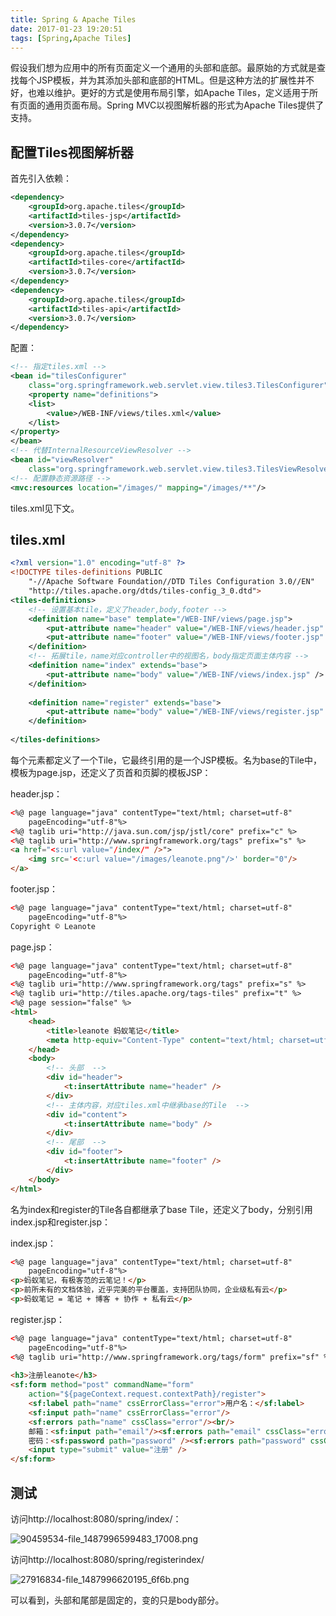 ```yaml
---
title: Spring & Apache Tiles
date: 2017-01-23 19:20:51
tags: [Spring,Apache Tiles]
---
```

假设我们想为应用中的所有页面定义一个通用的头部和底部。最原始的方式就是查找每个JSP模板，并为其添加头部和底部的HTML。但是这种方法的扩展性并不好，也难以维护。更好的方式是使用布局引擎，如Apache Tiles，定义适用于所有页面的通用页面布局。Spring MVC以视图解析器的形式为Apache Tiles提供了支持。
<!--more-->
## 配置Tiles视图解析器
首先引入依赖：
```xml
<dependency>
    <groupId>org.apache.tiles</groupId>
    <artifactId>tiles-jsp</artifactId>
    <version>3.0.7</version>
</dependency>
<dependency>
    <groupId>org.apache.tiles</groupId>
    <artifactId>tiles-core</artifactId>
    <version>3.0.7</version>
</dependency>
<dependency>
    <groupId>org.apache.tiles</groupId>
    <artifactId>tiles-api</artifactId>
    <version>3.0.7</version>
</dependency>    
```
配置：
```xml
<!-- 指定tiles.xml -->
<bean id="tilesConfigurer" 
    class="org.springframework.web.servlet.view.tiles3.TilesConfigurer">
    <property name="definitions">
    <list>
        <value>/WEB-INF/views/tiles.xml</value>
    </list>
</property>
</bean>
<!-- 代替InternalResourceViewResolver -->
<bean id="viewResolver" 
    class="org.springframework.web.servlet.view.tiles3.TilesViewResolver"/>
<!-- 配置静态资源路径 -->
<mvc:resources location="/images/" mapping="/images/**"/>
```
tiles.xml见下文。
## tiles.xml
```xml
<?xml version="1.0" encoding="utf-8" ?>
<!DOCTYPE tiles-definitions PUBLIC
    "-//Apache Software Foundation//DTD Tiles Configuration 3.0//EN"
    "http://tiles.apache.org/dtds/tiles-config_3_0.dtd">
<tiles-definitions>
    <!-- 设置基本tile，定义了header,body,footer -->
    <definition name="base" template="/WEB-INF/views/page.jsp">
        <put-attribute name="header" value="/WEB-INF/views/header.jsp" />
        <put-attribute name="footer" value="/WEB-INF/views/footer.jsp" />
    </definition>
    <!-- 拓展tile，name对应controller中的视图名，body指定页面主体内容 -->
    <definition name="index" extends="base">
        <put-attribute name="body" value="/WEB-INF/views/index.jsp" />
    </definition>
    
    <definition name="register" extends="base">
        <put-attribute name="body" value="/WEB-INF/views/register.jsp" />
    </definition>
 
</tiles-definitions>  
```
每个<definition>元素都定义了一个Tile，它最终引用的是一个JSP模板。名为base的Tile中，模板为page.jsp，还定义了页首和页脚的模板JSP：

header.jsp：
```html
<%@ page language="java" contentType="text/html; charset=utf-8"
    pageEncoding="utf-8"%>
<%@ taglib uri="http://java.sun.com/jsp/jstl/core" prefix="c" %>
<%@ taglib uri="http://www.springframework.org/tags" prefix="s" %>
<a href="<s:url value="/index/" />">
    <img src='<c:url value="/images/leanote.png"/>' border="0"/>
</a>
```
footer.jsp：
```html
<%@ page language="java" contentType="text/html; charset=utf-8"
    pageEncoding="utf-8"%>
Copyright © Leanote 
```
page.jsp：
```html
<%@ page language="java" contentType="text/html; charset=utf-8"
    pageEncoding="utf-8"%>
<%@ taglib uri="http://www.springframework.org/tags" prefix="s" %>
<%@ taglib uri="http://tiles.apache.org/tags-tiles" prefix="t" %>
<%@ page session="false" %>
<html>
    <head>
        <title>leanote 蚂蚁笔记</title>
        <meta http-equiv="Content-Type" content="text/html; charset=utf-8">
    </head>
    <body>
        <!-- 头部  -->
        <div id="header">
            <t:insertAttribute name="header" />
        </div>
        <!-- 主体内容，对应tiles.xml中继承base的Tile  -->
        <div id="content">
            <t:insertAttribute name="body" />
        </div>
        <!-- 尾部  -->
        <div id="footer">
            <t:insertAttribute name="footer" />
        </div>
    </body>
</html>
```
名为index和register的Tile各自都继承了base Tile，还定义了body，分别引用index.jsp和register.jsp：

index.jsp：
```html
<%@ page language="java" contentType="text/html; charset=utf-8"
    pageEncoding="utf-8"%>
<p>蚂蚁笔记，有极客范的云笔记！</p>
<p>前所未有的文档体验，近乎完美的平台覆盖，支持团队协同，企业级私有云</p>
<p>蚂蚁笔记 = 笔记 + 博客 + 协作 + 私有云</p>
```
register.jsp：
```html
<%@ page language="java" contentType="text/html; charset=utf-8"
    pageEncoding="utf-8"%>
<%@ taglib uri="http://www.springframework.org/tags/form" prefix="sf" %>
 
<h3>注册leanote</h3>
<sf:form method="post" commandName="form"
    action="${pageContext.request.contextPath}/register">
    <sf:label path="name" cssErrorClass="error">用户名：</sf:label>
    <sf:input path="name" cssErrorClass="error"/>
    <sf:errors path="name" cssClass="error"/><br/>
    邮箱：<sf:input path="email"/><sf:errors path="email" cssClass="error"/><br/>
    密码：<sf:password path="password" /><sf:errors path="password" cssClass="error"/><br/>
    <input type="submit" value="注册" />
</sf:form>
```
## 测试

访问http://localhost:8080/spring/index/：

![90459534-file_1487996599483_17008.png](img/90459534-file_1487996599483_17008.png)

访问http://localhost:8080/spring/registerindex/

![27916834-file_1487996620195_6f6b.png](img/27916834-file_1487996620195_6f6b.png)

可以看到，头部和尾部是固定的，变的只是body部分。